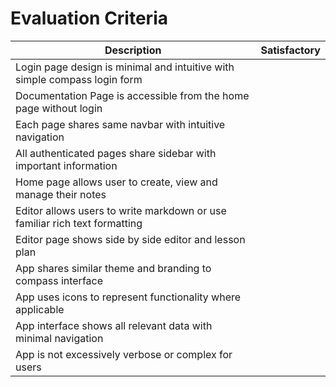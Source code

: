 # Evaluation Criteria
| Description                                                                | Satisfactory |
| -------------------------------------------------------------------------- | ------------ |
| Login page design is minimal and intuitive with simple compass login form  |              |
| Documentation Page is accessible from the home page without login          |              |
| Each page shares same navbar with intuitive navigation                     |              |
| All authenticated pages share sidebar with important information           |              |
| Home page allows user to create, view and manage their notes               |              |
| Editor allows users to write markdown or use familiar rich text formatting |              |
| Editor page shows side by side editor and lesson plan                      |              |
| App shares similar theme and branding to compass interface                 |              |
| App uses icons to represent functionality where applicable                 |              |
| App interface shows all relevant data with minimal navigation              |              |
| App is not excessively verbose or complex for users                        |              |
